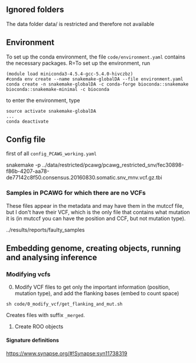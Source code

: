 ## Ignored folders
The data folder data/ is restricted and therefore not available

## Environment
To set up the conda environment, the file `code/environment.yaml` contains the necessary packages. R=To set up the environment, run
```
(module load miniconda3-4.5.4-gcc-5.4.0-hivczbz)
#conda env create --name snakemake-globalDA --file environment.yaml
conda create -n snakemake-globalDA -c conda-forge bioconda::snakemake bioconda::snakemake-minimal -c bioconda

```
to enter the environment, type

```
source activate snakemake-globalDA
...
conda deactivate
```


## Config file
first of all
`config_PCAWG_working.yaml`

snakemake -p ../data/restricted/pcawg/pcawg_restricted_snv/fec30898-f86b-4207-aa78-de77142c8f50.consensus.20160830.somatic.snv_mnv.vcf.gz.tbi


### Samples in PCAWG for which there are no VCFs
These files appear in the metadata and may have them in the mutccf file, but I don't have their VCF, which is the only file that contains what mutation it is (in mutccf you can have the position and CCF, but not mutation type).

../results/reports/faulty_samples


## Embedding genome, creating objects, running and analysing inference
### Modifying vcfs

0. Modify VCF files to get only the important information (position, mutation type), and add the flanking bases (embed to count space)
```
sh code/0_modify_vcf/get_flanking_and_mut.sh
```

Creates files with suffix `_merged`.


1. Create ROO objects

#### Signature definitions
https://www.synapse.org/#!Synapse:syn11738319






